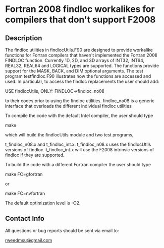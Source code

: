 # Fortran 2008 findloc workalikes for compilers that don't support F2008

## Description

The findloc utilities in findlocUtils.F90 are designed to provide workalike
functions for Fortran compilers that haven't implemented the Fortran 2008 
FINDLOC function. Currently 1D, 2D, and 3D arrays of INT32, INT64, REAL32,
REAL64 and LOGICAL types are supported. The functions provide support for the
MASK, BACK, and DIM optional arguments. The test program testfindloc.F90
illustrates how the functions are accessed and used. In particular, to
access the findloc replacements the user should add:

 USE findlocUtils, ONLY: FINDLOC=>findloc_no08

to their codes prior to using the findloc utilities. findloc_no08 is a
generic interface that overloads the different individual findloc utilities

To compile the code with the default Intel compiler, the user should type

 make

which will build the findlocUtils module and two test programs,

t_findloc_n08.x and t_findloc_int.x. t_findloc_n08.x uses the findlocUtils
versions of findloc. t_findloc_int.x will use the F2008 intrinsic versions
of findloc if they are supported.

To build the code with a different Fortran compiler the user should type

make FC=gfortran

or

make FC=nvfortran

The default optimization level is -O2.

## Contact Info

All questions or bug reports should be sent via email to:

rweedmsu@gmail.com 
